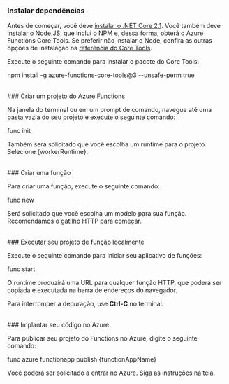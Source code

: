 ### Instalar dependências

Antes de começar, você deve <a href="https://go.microsoft.com/fwlink/?linkid=2016373" target="_blank">instalar o .NET Core 2.1</a>. Você também deve <a href="https://go.microsoft.com/fwlink/?linkid=2016195" target="_blank">instalar o Node.JS</a>, que inclui o NPM e, dessa forma, obterá o Azure Functions Core Tools. Se preferir não instalar o Node, confira as outras opções de instalação na <a href="https://go.microsoft.com/fwlink/?linkid=2016192" target="_blank">referência do Core Tools</a>.

Execute o seguinte comando para instalar o pacote do Core Tools:

<MarkdownHighlighter> npm install -g azure-functions-core-tools@3 --unsafe-perm true</MarkdownHighlighter>

<br/>
### Criar um projeto do Azure Functions

Na janela do terminal ou em um prompt de comando, navegue até uma pasta vazia do seu projeto e execute o seguinte comando:

<MarkdownHighlighter> func init</MarkdownHighlighter>

Também será solicitado que você escolha um runtime para o projeto. Selecione {workerRuntime}.

<br/>
### Criar uma função

Para criar uma função, execute o seguinte comando:

<MarkdownHighlighter> func new</MarkdownHighlighter>

Será solicitado que você escolha um modelo para sua função. Recomendamos o gatilho HTTP para começar.

<br/>
### Executar seu projeto de função localmente

Execute o seguinte comando para iniciar seu aplicativo de funções:

<MarkdownHighlighter> func start</MarkdownHighlighter>

O runtime produzirá uma URL para qualquer função HTTP, que poderá ser copiada e executada na barra de endereços do navegador.

Para interromper a depuração, use **Ctrl-C** no terminal.

<br/>
### Implantar seu código no Azure

Para publicar seu projeto do Functions no Azure, digite o seguinte comando:

<MarkdownHighlighter> func azure functionapp publish {functionAppName}</MarkdownHighlighter>

Você poderá ser solicitado a entrar no Azure. Siga as instruções na tela.
